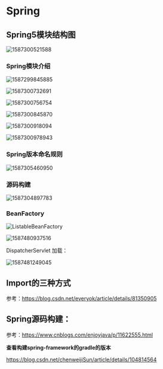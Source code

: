 # Spring 

## Spring5模块结构图

![1587300521588](./spring.assets/1587300521588.png)

### Spring模块介绍

![1587299845885](./spring.assets/1587299845885.png)

![1587300732691](./spring.assets/1587300732691.png)

![1587300756754](./spring.assets/1587300756754.png)

![1587300845870](./spring.assets/1587300845870.png)

![1587300918094](./spring.assets/1587300918094.png)

![1587300978943](./spring.assets/1587300978943.png)

### Spring版本命名规则

![1587305460950](./spring.assets/1587305460950.png)

### 源码构建

![1587304897783](./spring.assets/1587304897783.png)

### BeanFactory

![ListableBeanFactory](./spring.assets/ListableBeanFactory-1587480527303.png)

![1587480937516](./spring.assets/1587480937516.png)

DispatcherServlet 加载：

![1587481249045](./spring.assets/1587481249045.png)



## Import的三种方式

参考：https://blog.csdn.net/everyok/article/details/81350905



## **Spring源码构建：**

参考：https://www.cnblogs.com/enjoyjava/p/11622555.html

**查看构建spring-framework的gradle的版本**

https://blog.csdn.net/chenweijiSun/article/details/104814564